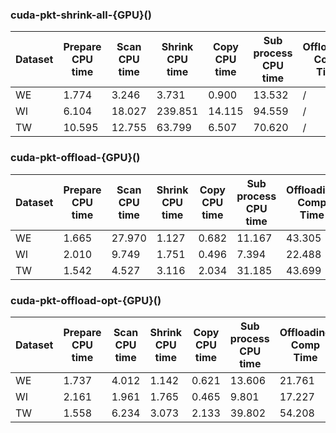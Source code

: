 
### cuda-pkt-shrink-all-{GPU}()

Dataset | Prepare CPU time | Scan CPU time | Shrink CPU time | Copy CPU time | Sub process CPU time | Offloading Comp Time | Parallel K-Truss
--- | --- | --- | --- | --- | --- | --- | ---
WE | 1.774 | 3.246 | 3.731 | 0.900 | 13.532 | / | 27.879
WI | 6.104 | 18.027 | 239.851 | 14.115 | 94.559 | / | 389.603
TW | 10.595 | 12.755 | 63.799 | 6.507 | 70.620 | / | 182.074

### cuda-pkt-offload-{GPU}()

Dataset | Prepare CPU time | Scan CPU time | Shrink CPU time | Copy CPU time | Sub process CPU time | Offloading Comp Time | Parallel K-Truss
--- | --- | --- | --- | --- | --- | --- | ---
WE | 1.665 | 27.970 | 1.127 | 0.682 | 11.167 | 43.305 | 46.749
WI | 2.010 | 9.749 | 1.751 | 0.496 | 7.394 | 22.488 | 76.667
TW | 1.542 | 4.527 | 3.116 | 2.034 | 31.185 | 43.699 | 99.286

### cuda-pkt-offload-opt-{GPU}()

Dataset | Prepare CPU time | Scan CPU time | Shrink CPU time | Copy CPU time | Sub process CPU time | Offloading Comp Time | Parallel K-Truss
--- | --- | --- | --- | --- | --- | --- | ---
WE | 1.737 | 4.012 | 1.142 | 0.621 | 13.606 | 21.761 | 25.151
WI | 2.161 | 1.961 | 1.765 | 0.465 | 9.801 | 17.227 | 70.847
TW | 1.558 | 6.234 | 3.073 | 2.133 | 39.802 | 54.208 | 108.334
